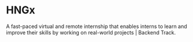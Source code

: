 # HNGx
A fast-paced virtual and remote internship that enables interns to learn and improve their skills by working on real-world projects | Backend  Track.
